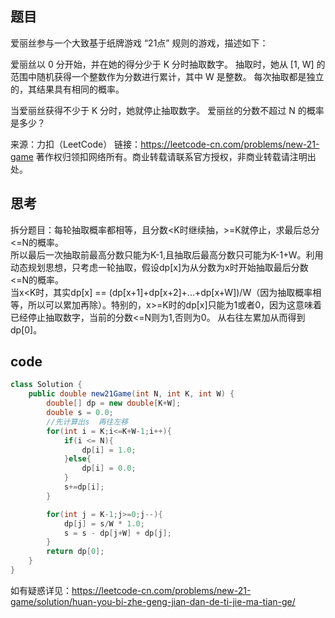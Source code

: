 ## 题目
爱丽丝参与一个大致基于纸牌游戏 “21点” 规则的游戏，描述如下：

爱丽丝以 0 分开始，并在她的得分少于 K 分时抽取数字。 抽取时，她从 [1, W] 的范围中随机获得一个整数作为分数进行累计，其中 W 是整数。 每次抽取都是独立的，其结果具有相同的概率。

当爱丽丝获得不少于 K 分时，她就停止抽取数字。 爱丽丝的分数不超过 N 的概率是多少？

来源：力扣（LeetCode）
链接：https://leetcode-cn.com/problems/new-21-game
著作权归领扣网络所有。商业转载请联系官方授权，非商业转载请注明出处。

## 思考
拆分题目：每轮抽取概率都相等，且分数<K时继续抽，>=K就停止，求最后总分<=N的概率。<br/>
所以最后一次抽取前最高分数只能为K-1,且抽取后最高分数只可能为K-1+W。利用动态规划思想，只考虑一轮抽取，假设dp[x]为从分数为x时开始抽取最后分数<=N的概率。<br/>
当x<K时，其实dp[x] == (dp[x+1]+dp[x+2]+...+dp[x+W])/W（因为抽取概率相等，所以可以累加再除）。特别的，x>=K时的dp[x]只能为1或者0，因为这意味着已经停止抽取数字，当前的分数<=N则为1,否则为0。 从右往左累加从而得到dp[0]。

## code
```java
class Solution {
    public double new21Game(int N, int K, int W) {
        double[] dp = new double[K+W];
        double s = 0.0;
        //先计算出s  再往左移
        for(int i = K;i<=K+W-1;i++){
            if(i <= N){
                dp[i] = 1.0;
            }else{
                dp[i] = 0.0;
            }
            s+=dp[i];
        }

        for(int j = K-1;j>=0;j--){
            dp[j] = s/W * 1.0;
            s = s - dp[j+W] + dp[j]; 
        }
        return dp[0];
    }
}
```
如有疑惑详见：https://leetcode-cn.com/problems/new-21-game/solution/huan-you-bi-zhe-geng-jian-dan-de-ti-jie-ma-tian-ge/